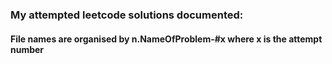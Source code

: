 ### My attempted leetcode solutions documented:
#### File names are organised by n.NameOfProblem-#x where x is the attempt number
